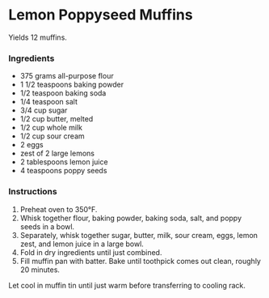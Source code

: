 # Lemon Poppyseed Muffins

Yields 12 muffins.

### Ingredients

- 375 grams all-purpose flour
- 1 1/2 teaspoons baking powder
- 1/2 teaspoon baking soda
- 1/4 teaspoon salt
- 3/4 cup sugar
- 1/2 cup butter, melted
- 1/2 cup whole milk
- 1/2 cup sour cream
- 2 eggs
- zest of 2 large lemons
- 2 tablespoons lemon juice
- 4 teaspoons poppy seeds

### Instructions

1. Preheat oven to 350&deg;F.
2. Whisk together flour, baking powder, baking soda, salt, and poppy seeds in a bowl.
3. Separately, whisk together sugar, butter, milk, sour cream, eggs, lemon zest, and lemon juice in a large bowl.
4. Fold in dry ingredients until just combined.
5. Fill muffin pan with batter. Bake until toothpick comes out clean, roughly 20 minutes. 

Let cool in muffin tin until just warm before transferring to cooling rack.
